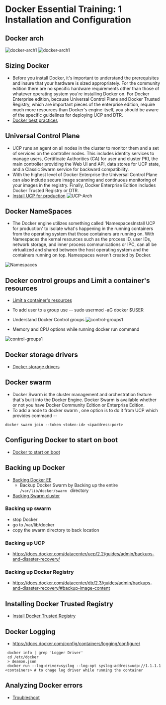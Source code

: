 # Docker Essential Training: 1 Installation and Configuration

## Docker arch
![docker-arch1](1-Installation-and-configuration/Docker-Arch.png)
![docker-arch1](1-Installation-and-configuration/Docker-Arch-2.png)
## Sizing Docker
* Before you install Docker, it's important to understand the prerequisites and insure that your hardware is sized appropriately. For the community edition there are no specific hardware requirements other than those of whatever operating system you're installing Docker on. For Docker Enterprise edition, because Universal Control Plane and Docker Trusted Registry, which are important pieces of the enterprise edition, require much more resources than Docker's engine itself, you should be aware of the specific guidelines for deploying UCP and DTR.
* [Docker best practices](https://success.docker.com/article/docker-ee-best-practices)

## Universal Control Plane
* UCP runs an agent on all nodes in the cluster to monitor them and a set of services on the controller nodes. This includes identity services to manage users, Certificate Authorities (CA) for user and cluster PKI, the main controller providing the Web UI and API, data stores for UCP state, and a Classic Swarm service for backward compatibility.
* With the highest level of Docker Enterprise the Universal Control Plane can also include secure image scanning and continuous monitoring of your images in the registry. Finally, Docker Enterprise Edition includes Docker Trusted Registry or DTR.
* [Install UCP for production](https://docs.docker.com/datacenter/ucp/2.2/guides/admin/install)
![UCP-Arch](1-Installation-and-configuration/Docker-UCP-arch.png)
## Docker NameSpaces
* The Docker engine utilizes something called 'NamespacesInstall UCP for production' to isolate what's happening in the running containers from the operating system that those containers are running on. With Namespaces the kernal resources such as the process ID, user IDs, network storage, and inner process communications or IPC, can all be virtualized and shared between the host operating system and the containers running on top. Namespaces weren't created by Docker.

![Namespaces](1-Installation-and-configuration/Docker-namespaces.png)
## Docker control groups and Limit a container's resources
* [Limit a container's resources](https://docs.docker.com/config/containers/resource_constraints/)
* To add user to a group use -- sudo usermod -aG docker $USER
* Understand Docker Control groups
![control-groups1](1-Installation-and-configuration/Docker-control-groups.png)

* Memory and CPU options while running docker run command

![control-groups1](1-Installation-and-configuration/Docker-control-groups-1.png)

## Docker storage drivers
* [Docker storage drivers](https://docs.docker.com/storage/storagedriver/select-storage-driver/)

## Docker swarm
* Docker Swarm is the cluster management and orchestration feature that's built into the Docker Engine. Docker Swarm is available whether or not you have Docker Community Edition or Enterprise Edition.
* To add a node to docker swarm , one option is to do it from UCP which provides command -- 
```shell
docker swarm join --token <token-id> <ipaddress:port>
```
## Configuring Docker to start on boot
* [Docker to start on boot](https://docs.docker.com/install/linux/linux-postinstall/#configure-docker-to-start-on-boot)


## Backing up Docker
* [Backing Docker EE](https://docs.docker.com/ee/backup)
  - Backup Docker Swarm by Backing up the entire `/var/lib/docker/swarm ` directory
* [Backing Swarm cluster](https://docs.docker.com/engine/swarm/admin_guide/#back-up-the-swarm)
### Backing up swarm
* stop Docker 
* go to /var/lib/docker
* copy the swarm directory to  back location
### Backing up UCP
* https://docs.docker.com/datacenter/ucp/2.2/guides/admin/backups-and-disaster-recovery/
### Backing up Docker Registry
* https://docs.docker.com/datacenter/dtr/2.3/guides/admin/backups-and-disaster-recovery/#backup-image-content

## Installing Docker Trusted Registry
* [Install Docker Trusted Registry](https://docs.docker.com/datacenter/dtr/2.4/guides/admin/install/)

## Docker Logging
* https://docs.docker.com/config/containers/logging/configure/

```shell
 docker info | grep 'Logger Driver'
 cd /etc/docker
 > deamon.json
 docker run --log-driver=syslog --log-opt syslog-address=udp://1.1.1.1 <containers> # to chage log driver while running the container
```

## Analyzing Docker errors
* [Troubleshoot](https://docs.docker.com/install/linux/linux-postinstall/#troubleshooting)

